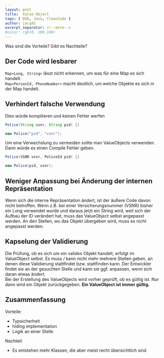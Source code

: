 ```yaml
---
layout: post
title:  Value Object
tags: [ DDD, Java, CleanCode ]
author: jacq42
excerpt_separator: <!--more-->
#color: rgb(0, 100,100)
---
```


Was sind die Vorteile? Gibt es Nachteile?

<!--more-->

## Der Code wird lesbarer

`Map<Long, String>` lässt nicht erkennen, um was für eine Map es sich handelt.\
`Map<PersonId, PhoneNumber>` macht deutlich, um welche Objekte es sich in der Map handelt.

## Verhindert falsche Verwendung

Dies würde kompilieren und keinen Fehler werfen
```java
Police(String vsnr, String pid) {}

new Police("pid", "vsnr");
```

Um eine Verwechslung zu vermeiden sollte man ValueObjects verwenden. Dann würde es einen Compile Fehler geben.
```java
Police(VSNR vsnr, PoliceId pid) {}

new Police(pid, vsnr);
```

## Weniger Anpassung bei Änderung der internen Repräsentation

Wenn sich die interne Repräsentation ändert, ist der äußere Code davon nicht betroffen. Wenn z.B. bei einer Versicherungsnummer (VSNR) bisher ein Long verwendet wurde und daraus jetzt ein String wird, weil sich der Aufbau der ID verändert hat, muss das ValueObject selbst angepasst werden. An den Stellen, wo das Objekt übergeben wird, muss es nicht angepasst werden.

## Kapselung der Validierung

Die Prüfung, ob es sich um ein valides Objekt handelt, erfolgt im ValueObject selbst. Es muss / kann nicht mehr mehrere Stellen geben, an denen diese Validierung stattfindet bzw. stattfinden kann. Der Entwickler findet sie an der gesuchten Stelle und kann sie ggf. anpassen, wenn sich daran etwas ändert.\
Bei der Erstellung des ValueObjects wird vorher geprüft, ob es gültig ist. Nur dann wird ein Objekt zurückgegeben. **Ein ValueObject ist immer gültig.**

## Zusammenfassung

Vorteile:
* Typsicherheit
* hiding implementation
* Logik an einer Stelle

Nachteil:
* Es entstehen mehr Klassen, die aber meist recht übersichtlich sind